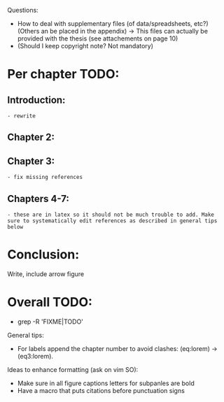 Questions:
- How to deal with supplementary files (of data/spreadsheets, etc?) (Others an be placed in the appendix) -> This files can actually be provided with the thesis (see attachements on page 10)
- (Should I keep copyright note? Not mandatory)

# Per chapter TODO:
## Introduction:
	- rewrite

## Chapter 2:

## Chapter 3:
	- fix missing references

## Chapters 4-7:
	- these are in latex so it should not be much trouble to add. Make sure to systematically edit references as described in general tips below

# Conclusion:
Write, include arrow figure

# Overall TODO:

- grep -R 'FIXME\|TODO'


General tips:
- For labels append the chapter number to avoid clashes: (eq:lorem) -> (eq3:lorem).

Ideas to enhance formatting (ask on vim SO):
-  Make sure in all figure captions letters for subpanles are bold
- Have a macro that puts citations before punctuation signs

